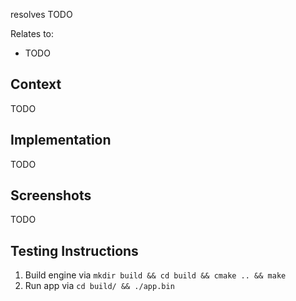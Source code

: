 resolves TODO

Relates to:

- TODO

## Context

TODO

## Implementation

TODO

## Screenshots

TODO

## Testing Instructions

1. Build engine via `mkdir build && cd build && cmake .. && make`
2. Run app via `cd build/ && ./app.bin`
